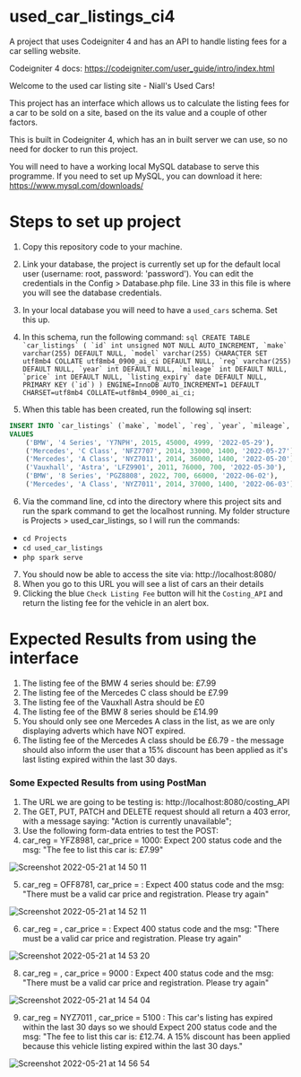 # used_car_listings_ci4
A project that uses Codeigniter 4 and has an API to handle listing fees for a car selling website.

Codeigniter 4 docs: https://codeigniter.com/user_guide/intro/index.html

Welcome to the used car listing site - Niall's Used Cars!

This project has an interface which allows us to calculate the listing fees for a car to be sold on a site, based on the its value and a couple of other factors.

This is built in Codeigniter 4, which has an in built server we can use, so no need for docker to run this project.

You will need to have a working local MySQL database to serve this programme.
If you need to set up MySQL, you can download it here: https://www.mysql.com/downloads/

# Steps to set up project

1. Copy this repository code to your machine. 
2. Link your database, the project is currently set up for the default local user (username: root, password: 'password'). You can edit the credentials in the Config > Database.php file. Line 33 in this file is where you will see the database credentials.
3. In your local database you will need to have a `used_cars` schema. Set this up.
4. In this schema, run the following command: 
```sql CREATE TABLE `car_listings` (
  `id` int unsigned NOT NULL AUTO_INCREMENT,
  `make` varchar(255) DEFAULT NULL,
  `model` varchar(255) CHARACTER SET utf8mb4 COLLATE utf8mb4_0900_ai_ci DEFAULT NULL,
  `reg` varchar(255) DEFAULT NULL,
  `year` int DEFAULT NULL,
  `mileage` int DEFAULT NULL,
  `price` int DEFAULT NULL,
  `listing_expiry` date DEFAULT NULL,
  PRIMARY KEY (`id`)
) ENGINE=InnoDB AUTO_INCREMENT=1 DEFAULT CHARSET=utf8mb4 COLLATE=utf8mb4_0900_ai_ci;```

5. When this table has been created, run the following sql insert: 
```sql
INSERT INTO `car_listings` (`make`, `model`, `reg`, `year`, `mileage`, `price`, `listing_expiry`)
VALUES
	('BMW', '4 Series', 'Y7NPH', 2015, 45000, 4999, '2022-05-29'),
	('Mercedes', 'C Class', 'NFZ7707', 2014, 33000, 1400, '2022-05-27'),
	('Mercedes', 'A Class', 'NYZ7011', 2014, 36000, 1400, '2022-05-20'),
	('Vauxhall', 'Astra', 'LFZ9901', 2011, 76000, 700, '2022-05-30'),
	('BMW', '8 Series', 'PGZ8808', 2022, 700, 66000, '2022-06-02'),
	('Mercedes', 'A Class', 'NYZ7011', 2014, 37000, 1400, '2022-06-03');
````
6.  Via the command line, cd into the directory where this project sits and run the spark command to get the localhost running. My folder structure is Projects > used_car_listings, so I will run the commands:
- `cd Projects`
- `cd used_car_listings`
- `php spark serve`
7. You should now be able to access the site via: http://localhost:8080/
8. When you go to this URL you will see a list of cars an their details
9. Clicking the blue `Check Listing Fee` button will hit the `Costing_API` and return the listing fee for the vehicle in an alert box.



# Expected Results from using the interface
1. The listing fee of the BMW 4 series should be: £7.99
2. The listing fee of the Mercedes C class should be £7.99
3. The listing fee of the Vauxhall Astra should be £0
4. The listing fee of the BMW 8 series should be £14.99
5. You should only see one Mercedes A class in the list, as we are only displaying adverts which have NOT expired.
6. The listing fee of the Mercedes A class should be £6.79 - the message should also inform the user that a 15% discount has been applied as it's last listing expired within the last 30 days.


### Some Expected Results from using PostMan
1. The URL we are going to be testing is: http://localhost:8080/costing_API
2. The GET, PUT, PATCH and DELETE request should all return a 403 error, with a message saying: "Action is currently unavailable";
3. Use the following form-data entries to test the POST:
4. car_reg = YFZ8981, car_price = 1000: Expect 200 status code and the msg: "The fee to list this car is: £7.99"

![Screenshot 2022-05-21 at 14 50 11](https://user-images.githubusercontent.com/55992683/169654663-f5252493-4934-400e-a3a1-974f9beda9b4.png)

5. car_reg = OFF8781, car_price = : Expect 400 status code and the msg: "There must be a valid car price and registration. Please try again"

![Screenshot 2022-05-21 at 14 52 11](https://user-images.githubusercontent.com/55992683/169654744-7cb1f904-c563-45bd-8b04-170d191b3f2b.png)

6. car_reg = , car_price = : Expect 400 status code and the msg: "There must be a valid car price and registration. Please try again"

![Screenshot 2022-05-21 at 14 53 20](https://user-images.githubusercontent.com/55992683/169654783-762cdfa8-e525-455c-a87f-99e5cb281f70.png)

8. car_reg = , car_price = 9000 : Expect 400 status code and the msg: "There must be a valid car price and registration. Please try again"

![Screenshot 2022-05-21 at 14 54 04](https://user-images.githubusercontent.com/55992683/169654807-4b5af1ac-a578-4c77-8d0f-5d5ba5141a85.png)

9. car_reg = NYZ7011 , car_price = 5100 : This car's listing has expired within the last 30 days so we should Expect 200 status code and the msg: "The fee to list this car is: £12.74. A 15% discount has been applied because this vehicle listing expired within the last 30 days."

![Screenshot 2022-05-21 at 14 56 54](https://user-images.githubusercontent.com/55992683/169654943-0f29f436-ee2f-42e0-b916-2145605f1e0c.png)

